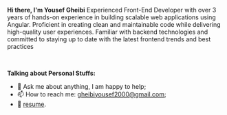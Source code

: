 <!--
**yousefgheibi/yousefgheibi** is a ✨ _special_ ✨ repository because its `README.md` (this file) appears on your GitHub profile.
<img src="https://github-readme-stats.vercel.app/api?username=yousefgheibi&show_icons=true&theme=ADD_THEME_HERE" width="400">
Here are some ideas to get you started:

- 🔭 I’m currently working on ...
- 🌱 I’m currently learning ...
- 👯 I’m looking to collaborate on ...
- 🤔 I’m looking for help with ...
- 💬 Ask me about ...
- 📫 How to reach me: ...
- 😄 Pronouns: ...
- ⚡ Fun fact: ...
-->

**Hi there, I'm Yousef Gheibi**
Experienced Front-End Developer with over 3 years of hands-on experience in
building scalable web applications using Angular. Proficient in creating clean
and maintainable code while delivering high-quality user experiences. Familiar
with backend technologies and committed to staying up to date with the
latest frontend trends and best practices

  
</br>



**Talking about Personal Stuffs:**

- 💬 Ask me about anything, I am happy to help;
- 📫 How to reach me: gheibiyousef2000@gmail.com;
- 📝 [resume](https://drive.google.com/file/d/13X_3Rq_2L4rVO3bkyk4R2mdUX53eXhVP/view?usp=sharing).

</br>




